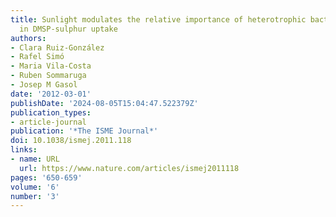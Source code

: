 ```yaml
---
title: Sunlight modulates the relative importance of heterotrophic bacteria and picophytoplankton
  in DMSP-sulphur uptake
authors:
- Clara Ruiz-González
- Rafel Simó
- Maria Vila-Costa
- Ruben Sommaruga
- Josep M Gasol
date: '2012-03-01'
publishDate: '2024-08-05T15:04:47.522379Z'
publication_types:
- article-journal
publication: '*The ISME Journal*'
doi: 10.1038/ismej.2011.118
links:
- name: URL
  url: https://www.nature.com/articles/ismej2011118
pages: '650-659'
volume: '6'
number: '3'
---
```

